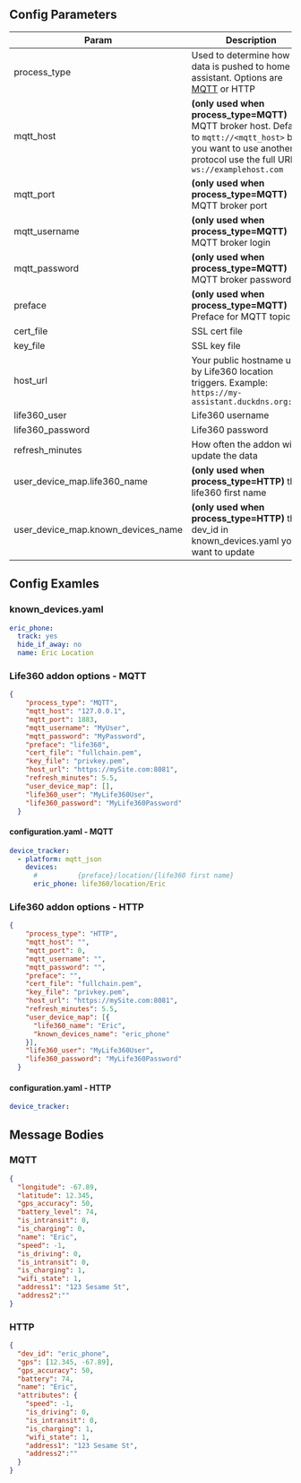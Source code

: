 
## Config Parameters

| Param              | Description                                                                                                                           |
|--------------------|---------------------------------------------------------------------------------------------------------------------------------------|
| process_type       | Used to determine how the data is pushed to home assistant.  Options are [MQTT](https://home-assistant.io/components/device_tracker.mqtt_json/) or HTTP
| mqtt_host          | **(only used when process_type=MQTT)** MQTT broker host. Defaults to `mqtt://<mqtt_host>` but if you want to use another protocol use the full URL ex. `ws://examplehost.com` |
| mqtt_port          | **(only used when process_type=MQTT)** MQTT broker port                                                                                                                      |
| mqtt_username      | **(only used when process_type=MQTT)** MQTT broker login                                                                                                                     |
| mqtt_password      | **(only used when process_type=MQTT)** MQTT broker password                                                                                                                  |
| preface            | **(only used when process_type=MQTT)** Preface for MQTT topic                                                                                                                     |
| cert_file          | SSL cert file                                                                                                                         |
| key_file           | SSL key file                                                                                                                          |
| host_url           | Your public hostname used by Life360 location triggers. Example: `https://my-assistant.duckdns.org:8081`                               |
| life360_user       | Life360 username                                                                                                                      |
| life360_password   | Life360 password                                                                                                                      |
| refresh_minutes    | How often the addon will update the data |
| user_device_map.life360_name   |  **(only used when process_type=HTTP)** the life360 first name|
| user_device_map.known_devices_name   |  **(only used when process_type=HTTP)** the dev_id in known_devices.yaml you want to update|

## Config Examles

### known_devices.yaml

```yaml
eric_phone:
  track: yes
  hide_if_away: no
  name: Eric Location
```

### Life360 addon options - MQTT

```json
{
    "process_type": "MQTT",
    "mqtt_host": "127.0.0.1",
    "mqtt_port": 1883,
    "mqtt_username": "MyUser",
    "mqtt_password": "MyPassword",
    "preface": "life360",
    "cert_file": "fullchain.pem",
    "key_file": "privkey.pem",
    "host_url": "https://mySite.com:8081",
    "refresh_minutes": 5.5,
    "user_device_map": [],
    "life360_user": "MyLife360User",
    "life360_password": "MyLife360Password"
  }
```

#### configuration.yaml - MQTT

```yaml
device_tracker:
  - platform: mqtt_json
    devices:
      #          {preface}/location/{life360 first name}
      eric_phone: life360/location/Eric
```

### Life360 addon options - HTTP

```json
{
    "process_type": "HTTP",
    "mqtt_host": "",
    "mqtt_port": 0,
    "mqtt_username": "",
    "mqtt_password": "",
    "preface": "",
    "cert_file": "fullchain.pem",
    "key_file": "privkey.pem",
    "host_url": "https://mySite.com:8081",
    "refresh_minutes": 5.5,
    "user_device_map": [{
      "life360_name": "Eric",
      "known_devices_name": "eric_phone"
    }],
    "life360_user": "MyLife360User",
    "life360_password": "MyLife360Password"
  }
```

#### configuration.yaml - HTTP

```yaml
device_tracker:
```

## Message Bodies

### MQTT

``` json
{
  "longitude": -67.89,
  "latitude": 12.345,
  "gps_accuracy": 50,
  "battery_level": 74,
  "is_intransit": 0,
  "is_charging": 0,
  "name": "Eric",
  "speed": -1,
  "is_driving": 0,
  "is_intransit": 0,
  "is_charging": 1,
  "wifi_state": 1,
  "address1": "123 Sesame St",
  "address2":""
}
```

### HTTP

``` json
{
  "dev_id": "eric_phone",
  "gps": [12.345, -67.89],
  "gps_accuracy": 50,
  "battery": 74,
  "name": "Eric",
  "attributes": {
    "speed": -1,
    "is_driving": 0,
    "is_intransit": 0,
    "is_charging": 1,
    "wifi_state": 1,
    "address1": "123 Sesame St",
    "address2":""
  }
}
```